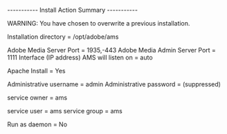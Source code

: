 ----------- Install Action Summary -----------

WARNING: You have chosen to overwrite a previous installation.

Installation directory         = /opt/adobe/ams

Adobe Media Server Port        = 1935,-443
Adobe Media Admin Server Port  = 1111
Interface (IP address) AMS will listen on  = auto

Apache Install                 = Yes


Administrative username        = admin
Administrative password        = (suppressed)

service owner                  = ams

service user                   = ams
service group                  = ams

Run as daemon                  = No
